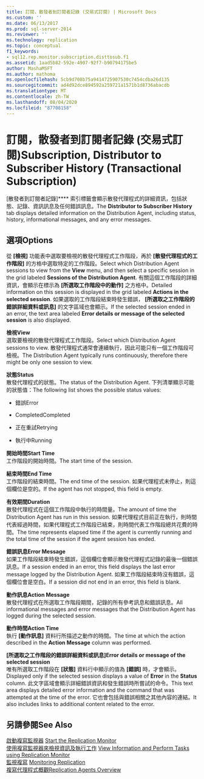 ```yaml
---
title: 訂閱，散發者到訂閱者記錄 (交易式訂閱) | Microsoft Docs
ms.custom: ''
ms.date: 06/13/2017
ms.prod: sql-server-2014
ms.reviewer: ''
ms.technology: replication
ms.topic: conceptual
f1_keywords:
- sql12.rep.monitor.subscription.disttosub.f1
ms.assetid: 1aad5b82-592e-4907-92f7-b90794175be5
author: MashaMSFT
ms.author: mathoma
ms.openlocfilehash: 5cb9d708b75a9414725907530c7454cdba26d135
ms.sourcegitcommit: ad4d92dce894592a259721a1571b1d8736abacdb
ms.translationtype: MT
ms.contentlocale: zh-TW
ms.lasthandoff: 08/04/2020
ms.locfileid: "87708158"
---
```

# <a name="subscription-distributor-to-subscriber-history-transactional-subscription"></a><span data-ttu-id="61ce4-102">訂閱，散發者到訂閱者記錄 (交易式訂閱)</span><span class="sxs-lookup"><span data-stu-id="61ce4-102">Subscription, Distributor to Subscriber History (Transactional Subscription)</span></span>
  <span data-ttu-id="61ce4-103"> [散發者到訂閱者記錄\]\*\*\** 索引標籤會顯示散發代理程式的詳細資訊，包括狀態、記錄、資訊訊息及任何錯誤訊息。</span><span class="sxs-lookup"><span data-stu-id="61ce4-103">The **Distributor to Subscriber History** tab displays detailed information on the Distribution Agent, including status, history, informational messages, and any error messages.</span></span>  
  
## <a name="options"></a><span data-ttu-id="61ce4-104">選項</span><span class="sxs-lookup"><span data-stu-id="61ce4-104">Options</span></span>  
 <span data-ttu-id="61ce4-105">從 **[檢視]** 功能表中選取要檢視的散發代理程式工作階段，再於 **[散發代理程式的工作階段]** 的方格中選取特定的工作階段。</span><span class="sxs-lookup"><span data-stu-id="61ce4-105">Select which Distribution Agent sessions to view from the **View** menu, and then select a specific session in the grid labeled **Sessions of the Distribution Agent**.</span></span> <span data-ttu-id="61ce4-106">有關這個工作階段的詳細資訊，會顯示在標示為 **[所選取工作階段中的動作]** 之方格中。</span><span class="sxs-lookup"><span data-stu-id="61ce4-106">Detailed information on this session is displayed in the grid labeled **Actions in the selected session**.</span></span> <span data-ttu-id="61ce4-107">如果選取的工作階段結束時發生錯誤， **[所選取之工作階段的錯誤詳細資料或訊息]** 的文字區域也會顯示。</span><span class="sxs-lookup"><span data-stu-id="61ce4-107">If the selected session ended in an error, the text area labeled **Error details or message of the selected session** is also displayed.</span></span>  
  
 <span data-ttu-id="61ce4-108">**檢視**</span><span class="sxs-lookup"><span data-stu-id="61ce4-108">**View**</span></span>  
 <span data-ttu-id="61ce4-109">選取要檢視的散發代理程式工作階段。</span><span class="sxs-lookup"><span data-stu-id="61ce4-109">Select which Distribution Agent sessions to view.</span></span> <span data-ttu-id="61ce4-110">散發代理程式通常會連續執行，因此可能只有一個工作階段可檢視。</span><span class="sxs-lookup"><span data-stu-id="61ce4-110">The Distribution Agent typically runs continuously, therefore there might be only one session to view.</span></span>  
  
 <span data-ttu-id="61ce4-111">**狀態**</span><span class="sxs-lookup"><span data-stu-id="61ce4-111">**Status**</span></span>  
 <span data-ttu-id="61ce4-112">散發代理程式的狀態。</span><span class="sxs-lookup"><span data-stu-id="61ce4-112">The status of the Distribution Agent.</span></span> <span data-ttu-id="61ce4-113">下列清單顯示可能的狀態值：</span><span class="sxs-lookup"><span data-stu-id="61ce4-113">The following list shows the possible status values:</span></span>  
  
-   <span data-ttu-id="61ce4-114">錯誤</span><span class="sxs-lookup"><span data-stu-id="61ce4-114">Error</span></span>  
  
-   <span data-ttu-id="61ce4-115">Completed</span><span class="sxs-lookup"><span data-stu-id="61ce4-115">Completed</span></span>  
  
-   <span data-ttu-id="61ce4-116">正在重試</span><span class="sxs-lookup"><span data-stu-id="61ce4-116">Retrying</span></span>  
  
-   <span data-ttu-id="61ce4-117">執行中</span><span class="sxs-lookup"><span data-stu-id="61ce4-117">Running</span></span>  
  
 <span data-ttu-id="61ce4-118">**開始時間**</span><span class="sxs-lookup"><span data-stu-id="61ce4-118">**Start Time**</span></span>  
 <span data-ttu-id="61ce4-119">工作階段的開始時間。</span><span class="sxs-lookup"><span data-stu-id="61ce4-119">The start time of the session.</span></span>  
  
 <span data-ttu-id="61ce4-120">**結束時間**</span><span class="sxs-lookup"><span data-stu-id="61ce4-120">**End Time**</span></span>  
 <span data-ttu-id="61ce4-121">工作階段的結束時間。</span><span class="sxs-lookup"><span data-stu-id="61ce4-121">The end time of the session.</span></span> <span data-ttu-id="61ce4-122">如果代理程式未停止，則這個欄位是空的。</span><span class="sxs-lookup"><span data-stu-id="61ce4-122">If the agent has not stopped, this field is empty.</span></span>  
  
 <span data-ttu-id="61ce4-123">**有效期間**</span><span class="sxs-lookup"><span data-stu-id="61ce4-123">**Duration**</span></span>  
 <span data-ttu-id="61ce4-124">散發代理程式在這個工作階段中執行的時間量。</span><span class="sxs-lookup"><span data-stu-id="61ce4-124">The amount of time the Distribution Agent has run in this session.</span></span> <span data-ttu-id="61ce4-125">如果代理程式目前正在執行，則時間代表經過時間，如果代理程式工作階段已結束，則時間代表工作階段總共花費的時間。</span><span class="sxs-lookup"><span data-stu-id="61ce4-125">The time represents elapsed time if the agent is currently running and the total time of the session if the agent session has ended.</span></span>  
  
 <span data-ttu-id="61ce4-126">**錯誤訊息**</span><span class="sxs-lookup"><span data-stu-id="61ce4-126">**Error Message**</span></span>  
 <span data-ttu-id="61ce4-127">如果工作階段結束時發生錯誤，這個欄位會顯示散發代理程式記錄的最後一個錯誤訊息。</span><span class="sxs-lookup"><span data-stu-id="61ce4-127">If a session ended in an error, this field displays the last error message logged by the Distribution Agent.</span></span> <span data-ttu-id="61ce4-128">如果工作階段結束時沒有錯誤，這個欄位會是空白。</span><span class="sxs-lookup"><span data-stu-id="61ce4-128">If a session did not end in an error, this field is blank.</span></span>  
  
 <span data-ttu-id="61ce4-129">**動作訊息**</span><span class="sxs-lookup"><span data-stu-id="61ce4-129">**Action Message**</span></span>  
 <span data-ttu-id="61ce4-130">散發代理程式在所選取工作階段期間，記錄的所有參考訊息和錯誤訊息。</span><span class="sxs-lookup"><span data-stu-id="61ce4-130">All informational messages and error messages that the Distribution Agent has logged during the selected session.</span></span>  
  
 <span data-ttu-id="61ce4-131">**動作時間**</span><span class="sxs-lookup"><span data-stu-id="61ce4-131">**Action Time**</span></span>  
 <span data-ttu-id="61ce4-132">執行 **[動作訊息]** 資料行所描述之動作的時間。</span><span class="sxs-lookup"><span data-stu-id="61ce4-132">The time at which the action described in the **Action Message** column was performed.</span></span>  
  
 <span data-ttu-id="61ce4-133">**[所選取之工作階段的錯誤詳細資料或訊息]**</span><span class="sxs-lookup"><span data-stu-id="61ce4-133">**Error details or message of the selected session**</span></span>  
 <span data-ttu-id="61ce4-134">唯有所選取工作階段在 **[狀態]** 資料行中顯示的值為 **[錯誤]** 時，才會顯示。</span><span class="sxs-lookup"><span data-stu-id="61ce4-134">Displayed only if the selected session displays a value of **Error** in the **Status** column.</span></span> <span data-ttu-id="61ce4-135">此文字區域會顯示詳細錯誤資訊和發生錯誤時所嘗試的命令。</span><span class="sxs-lookup"><span data-stu-id="61ce4-135">This text area displays detailed error information and the command that was attempted at the time of the error.</span></span> <span data-ttu-id="61ce4-136">它也會包括與錯誤相關之其他內容的連結。</span><span class="sxs-lookup"><span data-stu-id="61ce4-136">It also includes links to additional content related to the error.</span></span>  
  
## <a name="see-also"></a><span data-ttu-id="61ce4-137">另請參閱</span><span class="sxs-lookup"><span data-stu-id="61ce4-137">See Also</span></span>  
 <span data-ttu-id="61ce4-138">[啟動複寫監視器](monitor/start-the-replication-monitor.md) </span><span class="sxs-lookup"><span data-stu-id="61ce4-138">[Start the Replication Monitor](monitor/start-the-replication-monitor.md) </span></span>  
 <span data-ttu-id="61ce4-139">[使用複寫監視器來檢視資訊及執行工作](monitor/view-information-and-perform-tasks-replication-monitor.md) </span><span class="sxs-lookup"><span data-stu-id="61ce4-139">[View Information and Perform Tasks using Replication Monitor](monitor/view-information-and-perform-tasks-replication-monitor.md) </span></span>  
 <span data-ttu-id="61ce4-140">[監視複寫](monitoring-replication.md) </span><span class="sxs-lookup"><span data-stu-id="61ce4-140">[Monitoring Replication](monitoring-replication.md) </span></span>  
 [<span data-ttu-id="61ce4-141">複寫代理程式概觀</span><span class="sxs-lookup"><span data-stu-id="61ce4-141">Replication Agents Overview</span></span>](agents/replication-agents-overview.md)  
  
  
